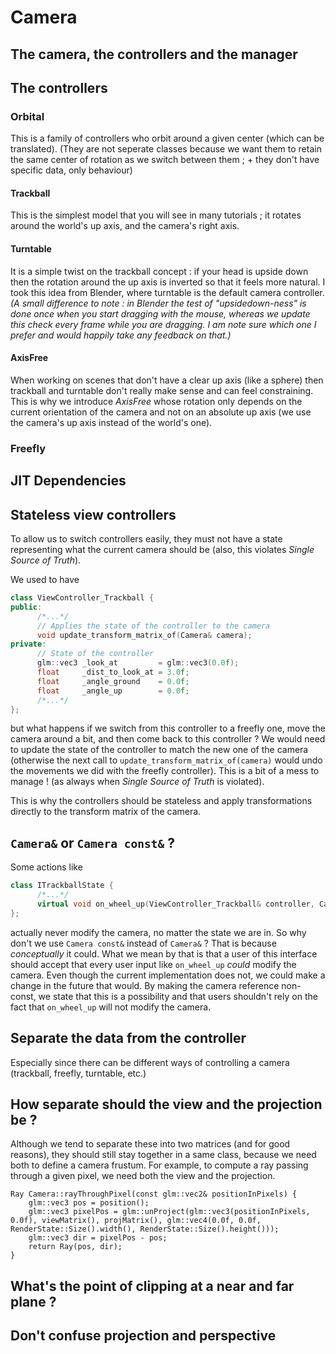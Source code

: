 # Camera

## The camera, the controllers and the manager

## The controllers

### Orbital

This is a family of controllers who orbit around a given center (which can be translated). (They are not seperate classes because we want them to retain the same center of rotation as we switch between them ; + they don't have specific data, only behaviour)

#### Trackball

This is the simplest model that you will see in many tutorials ; it rotates around the world's up axis, and the camera's right axis.

#### Turntable

It is a simple twist on the trackball concept : if your head is upside down then the rotation around the up axis is inverted so that it feels more natural. I took this idea from Blender, where turntable is the default camera controller. *(A small difference to note : in Blender the test of "upsidedown-ness" is done once when you start dragging with the mouse, whereas we update this check every frame while you are dragging. I am note sure which one I prefer and would happily take any feedback on that.)*

#### AxisFree

When working on scenes that don't have a clear up axis (like a sphere) then trackball and turntable don't really make sense and can feel constraining. This is why we introduce *AxisFree* whose rotation only depends on the current orientation of the camera and not on an absolute up axis (we use the camera's up axis instead of the world's one).

### Freefly

## JIT Dependencies

## Stateless view controllers

To allow us to switch controllers easily, they must not have a state representing what the current camera should be (also, this violates *Single Source of Truth*).

We used to have

```cpp
class ViewController_Trackball {
public:
      /*...*/
      // Applies the state of the controller to the camera
      void update_transform_matrix_of(Camera& camera);
private:
      // State of the controller
      glm::vec3 _look_at         = glm::vec3(0.0f);
      float     _dist_to_look_at = 3.0f;
      float     _angle_ground    = 0.0f;
      float     _angle_up        = 0.0f;
      /*...*/
};
```

but what happens if we switch from this controller to a freefly one, move the camera around a bit, and then come back to this controller ? We would need to update the state of the controller to match the new one of the camera (otherwise the next call to ```update_transform_matrix_of(camera)``` would undo the movements we did with the freefly controller). This is a bit of a mess to manage ! (as always when *Single Source of Truth* is violated).

This is why the controllers should be stateless and apply transformations directly to the transform matrix of the camera.

## ```Camera&``` or ```Camera const&``` ?

Some actions like 
```cpp
class ITrackballState {
      /*...*/
      virtual void on_wheel_up(ViewController_Trackball& controller, Camera& camera);
};
```

actually never modify the camera, no matter the state we are in. So why don't we use ```Camera const&``` instead of ```Camera&``` ? That is because *conceptually* it could. What we mean by that is that a user of this interface should accept that every user input like ```on_wheel_up``` *could* modify the camera. Even though the current implementation does not, we could make a change in the future that would. By making the camera reference non-const, we state that this is a possibility and that users shouldn't rely on the fact that ```on_wheel_up``` will not modify the camera.



## Separate the data from the controller

Especially since there can be different ways of controlling a camera (trackball, freefly, turntable, etc.)

## How separate should the view and the projection be ?

Although we tend to separate these into two matrices (and for good reasons), they should still stay together in a same class, because we need both to define a camera frustum. For example, to compute a ray passing through a given pixel, we need both the view and the projection.
```
Ray Camera::rayThroughPixel(const glm::vec2& positionInPixels) {
	glm::vec3 pos = position();
	glm::vec3 pixelPos = glm::unProject(glm::vec3(positionInPixels, 0.0f), viewMatrix(), projMatrix(), glm::vec4(0.0f, 0.0f, RenderState::Size().width(), RenderState::Size().height()));
	glm::vec3 dir = pixelPos - pos;
	return Ray(pos, dir);
}
```

## What's the point of clipping at a near and far plane ?

## Don't confuse projection and perspective